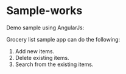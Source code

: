 # Sample-works
Demo sample using AngularJs:

Grocery list sample app can do the following:
1. Add new items.
2. Delete existing items.
3. Search from the existing items.
